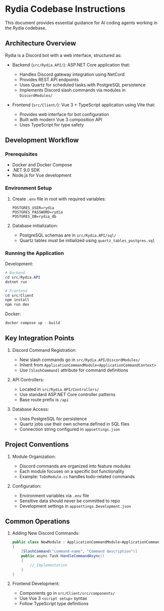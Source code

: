 # Rydia Codebase Instructions

This document provides essential guidance for AI coding agents working in the Rydia codebase.

## Architecture Overview

Rydia is a Discord bot with a web interface, structured as:

- Backend (`src/Rydia.API/`): ASP.NET Core application that:
  - Handles Discord gateway integration using NetCord
  - Provides REST API endpoints
  - Uses Quartz for scheduled tasks with PostgreSQL persistence
  - Implements Discord slash commands via modules in `DiscordModules/`

- Frontend (`src/Client/`): Vue 3 + TypeScript application using Vite that:
  - Provides web interface for bot configuration
  - Built with modern Vue 3 composition API
  - Uses TypeScript for type safety

## Development Workflow

### Prerequisites

- Docker and Docker Compose
- .NET 9.0 SDK
- Node.js for Vue development

### Environment Setup

1. Create `.env` file in root with required variables:

   ```env
   POSTGRES_USER=rydia
   POSTGRES_PASSWORD=rydia
   POSTGRES_DB=rydia_db
   ```

2. Database initialization:
   - PostgreSQL schemas are in `src/Rydia.API/sql/`
   - Quartz tables must be initialized using `quartz_tables_postgres.sql`

### Running the Application

Development:

```powershell
# Backend
cd src/Rydia.API
dotnet run

# Frontend
cd src/Client
npm install
npm run dev
```

Docker:

```powershell
docker compose up --build
```

## Key Integration Points

1. Discord Command Registration:
   - New slash commands go in `src/Rydia.API/DiscordModules/`
   - Inherit from `ApplicationCommandModule<ApplicationCommandContext>`
   - Use `[SlashCommand]` attribute for command definitions

2. API Controllers:
   - Located in `src/Rydia.API/Controllers/`
   - Use standard ASP.NET Core controller patterns
   - Base route prefix is `/api`

3. Database Access:
   - Uses PostgreSQL for persistence
   - Quartz jobs use their own schema defined in SQL files
   - Connection string configured in `appsettings.json`

## Project Conventions

1. Module Organization:
   - Discord commands are organized into feature modules
   - Each module focuses on a specific bot functionality
   - Example: `ToDoModule.cs` handles todo-related commands

2. Configuration:
   - Environment variables via `.env` file
   - Sensitive data should never be committed to repo
   - Development settings in `appsettings.Development.json`

## Common Operations

1. Adding New Discord Commands:

   ```csharp
   public class NewModule : ApplicationCommandModule<ApplicationCommandContext>
   {
       [SlashCommand("command-name", "Command description")]
       public async Task HandleCommandAsync()
       {
           // Implementation
       }
   }
   ```

2. Frontend Development:
   - Components go in `src/Client/src/components/`
   - Use Vue 3 `<script setup>` syntax
   - Follow TypeScript type definitions
